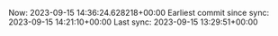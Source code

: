Now: 2023-09-15 14:36:24.628218+00:00 Earliest commit since sync: 2023-09-15 14:21:10+00:00 Last sync: 2023-09-15 13:29:51+00:00
